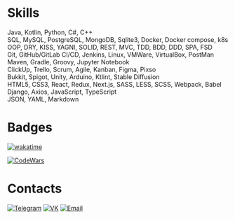 # Skills
Java, Kotlin, Python, C#, C++\
SQL, MySQL, PostgreSQL, MongoDB, Sqlite3, Docker, Docker compose, k8s\
OOP, DRY, KISS, YAGNI, SOLID, REST, MVC, TDD, BDD, DDD, SPA, FSD\
Git, GitHub/GitLab CI/CD, Jenkins, Linux, VMWare, VirtualBox, PostMan\
Maven, Gradle, Groovy, Jupyter Notebook\
ClickUp, Trello, Scrum, Agile, Kanban, Figma, Pixso\
Bukkit, Spigot, Unity, Arduino, Ktlint, Stable Diffusion\
HTML5, CSS3, React, Redux, Next.js, SASS, LESS, SCSS, Webpack, Babel\
Django, Axios, JavaScript, TypeScript\
JSON, YAML, Markdown

# Badges
[![wakatime](https://wakatime.com/badge/user/342c306f-2d85-43f6-a539-bb73a7c09656.svg?style=for-the-badge)](https://wakatime.com/@342c306f-2d85-43f6-a539-bb73a7c09656)

[![CodeWars](https://www.codewars.com/users/Roman-Andr/badges/large)](https://www.codewars.com/users/Roman-Andr)

# Contacts
[![Telegram](https://img.shields.io/badge/Telegram-2CA5E0?style=for-the-badge&logo=telegram&logoColor=white)](https://t.me/RomanAndr)
[![VK](https://img.shields.io/badge/вконтакте-%232E87FB.svg?&style=for-the-badge&logo=vk&logoColor=white)](https://vk.com/andrroman)
[![Email](https://img.shields.io/badge/Gmail-D14836?style=for-the-badge&logo=gmail&logoColor=white)](mailto:andrroman07@gmail.com)
